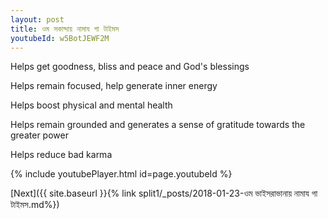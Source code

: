 ```yaml
---
layout: post
title: ওম সকান্দায় নামায গা টাইমস
youtubeId: w5BotJEWF2M
---
```

 
 
Helps get goodness, bliss and peace and God's blessings
 
Helps remain focused, help generate inner energy 
 
Helps boost physical and mental health 
 
Helps remain grounded and generates a sense of gratitude towards the greater power 
 
Helps reduce bad karma
 
 
 
 


{% include youtubePlayer.html id=page.youtubeId %}
 
[Next]({{ site.baseurl }}{% link  split1/_posts/2018-01-23-ওম ভাইসরাভানায় নামায গা টাইমস.md%})
 
